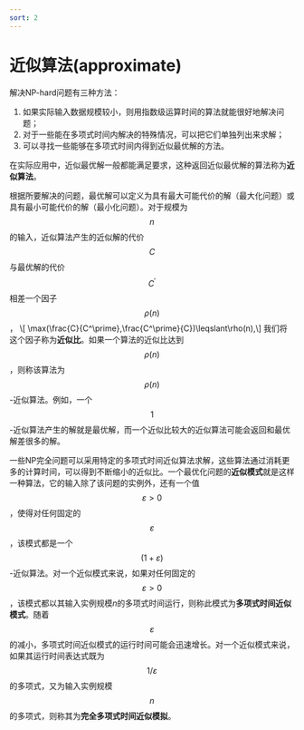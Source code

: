 ```yaml
---
sort: 2
---
```

# 近似算法(approximate)

解决NP-hard问题有三种方法：   
1. 如果实际输入数据规模较小，则用指数级运算时间的算法就能很好地解决问题；
2. 对于一些能在多项式时间内解决的特殊情况，可以把它们单独列出来求解；
3. 可以寻找一些能够在多项式时间内得到近似最优解的方法。   

在实际应用中，近似最优解一般都能满足要求，这种返回近似最优解的算法称为**近似算法**。   

根据所要解决的问题，最优解可以定义为具有最大可能代价的解（最大化问题）或具有最小可能代价的解（最小化问题）。对于规模为$$n$$的输入，近似算法产生的近似解的代价$$C$$与最优解的代价$$C^\prime$$相差一个因子$$\rho(n)$$，
\\[ \max(\frac{C}{C^\prime},\frac{C^\prime}{C})\leqslant\rho(n),\\]
我们将这个因子称为**近似比**。如果一个算法的近似比达到$$\rho(n)$$，则称该算法为$$\rho(n)$$-近似算法。例如，一个$$1$$-近似算法产生的解就是最优解，而一个近似比较大的近似算法可能会返回和最优解差很多的解。   

一些NP完全问题可以采用特定的多项式时间近似算法求解，这些算法通过消耗更多的计算时间，可以得到不断缩小的近似比。一个最优化问题的**近似模式**就是这样一种算法，它的输入除了该问题的实例外，还有一个值$$\varepsilon>0$$，使得对任何固定的$$\varepsilon$$，该模式都是一个$$(1+\varepsilon)$$-近似算法。对一个近似模式来说，如果对任何固定的$$\varepsilon>0$$，该模式都以其输入实例规模$n$的多项式时间运行，则称此模式为**多项式时间近似模式**。随着$$\varepsilon$$的减小，多项式时间近似模式的运行时间可能会迅速增长。对一个近似模式来说，如果其运行时间表达式既为$$1/\varepsilon$$的多项式，又为输入实例规模$$n$$的多项式，则称其为**完全多项式时间近似模拟**。
